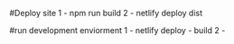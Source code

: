 #Deploy site 
1 - npm run build 
2 - netlify deploy dist 


#run development enviorment 
1 - netlify deploy - build 
2 - 


